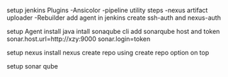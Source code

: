 setup jenkins 
Plugins
-Ansicolor
-pipeline utility steps
-nexus artifact uploader
-Rebuilder
add agent in jenkins
create ssh-auth and nexus-auth


setup Agent
install java
intall sonaqube cli
add sonarqube host and token 
sonar.host.url=http://xzy:9000
sonar.login=token


setup nexus
install nexus
create repo using create repo option on top





setup sonar qube

